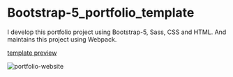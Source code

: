 # Bootstrap-5_portfolio_template
I develop this portfolio project using Bootstrap-5, Sass, CSS and HTML. And maintains this project using Webpack.

[template preview](https://shiponbabu.github.io/Bootstrap-5_portfolio_template/)

![portfolio-website](https://user-images.githubusercontent.com/87224019/176601973-dff9b841-bae6-46b3-95b4-841c9d28cab2.png)
